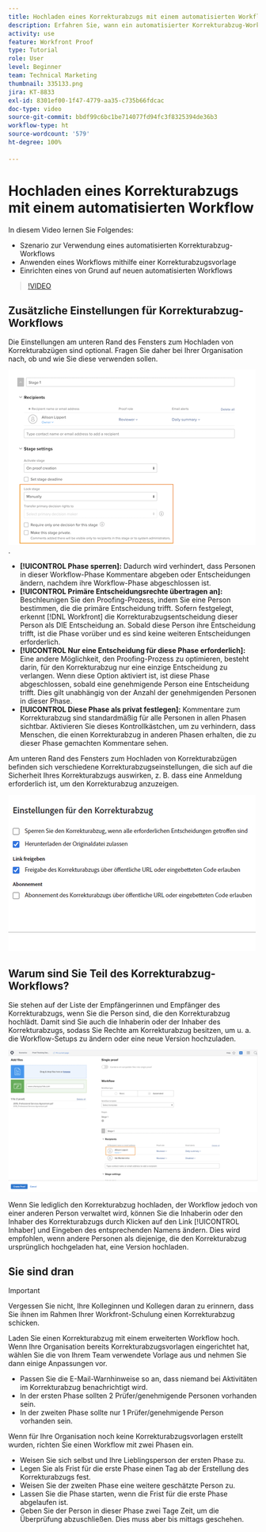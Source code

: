 ```yaml
---
title: Hochladen eines Korrekturabzugs mit einem automatisierten Workflow
description: Erfahren Sie, wann ein automatisierter Korrekturabzug-Workflow verwendet werden sollte, wie ein Workflow mit einer Korrekturabzugsvorlage angewendet werden kann und wie ein automatisierter Workflow von Grund auf neu eingerichtet wird.
activity: use
feature: Workfront Proof
type: Tutorial
role: User
level: Beginner
team: Technical Marketing
thumbnail: 335133.png
jira: KT-8833
exl-id: 8301ef00-1f47-4779-aa35-c735b66fdcac
doc-type: video
source-git-commit: bbdf99c6bc1be714077fd94fc3f8325394de36b3
workflow-type: ht
source-wordcount: '579'
ht-degree: 100%

---
```


# Hochladen eines Korrekturabzugs mit einem automatisierten Workflow

In diesem Video lernen Sie Folgendes:

* Szenario zur Verwendung eines automatisierten Korrekturabzug-Workflows
* Anwenden eines Workflows mithilfe einer Korrekturabzugsvorlage
* Einrichten eines von Grund auf neuen automatisierten Workflows

>[!VIDEO](https://video.tv.adobe.com/v/3453020/?quality=12&learn=on&enablevpops=1&captions=ger)



## Zusätzliche Einstellungen für Korrekturabzug-Workflows

Die Einstellungen am unteren Rand des Fensters zum Hochladen von Korrekturabzügen sind optional. Fragen Sie daher bei Ihrer Organisation nach, ob und wie Sie diese verwenden sollen.

![Ein Bild des Fensters [!UICONTROL Neuer Korrekturabzug] mit hervorgehobenen [!UICONTROL Abschnitts-Einstellungen]](assets/additional-proof-workflow-settings.png).

* **[!UICONTROL Phase sperren]:** Dadurch wird verhindert, dass Personen in dieser Workflow-Phase Kommentare abgeben oder Entscheidungen ändern, nachdem ihre Workflow-Phase abgeschlossen ist.
* **[!UICONTROL Primäre Entscheidungsrechte übertragen an]:** Beschleunigen Sie den Proofing-Prozess, indem Sie eine Person bestimmen, die die primäre Entscheidung trifft. Sofern festgelegt, erkennt [!DNL Workfront] die Korrekturabzugsentscheidung dieser Person als DIE Entscheidung an. Sobald diese Person ihre Entscheidung trifft, ist die Phase vorüber und es sind keine weiteren Entscheidungen erforderlich.
* **[!UICONTROL Nur eine Entscheidung für diese Phase erforderlich]:** Eine andere Möglichkeit, den Proofing-Prozess zu optimieren, besteht darin, für den Korrekturabzug nur eine einzige Entscheidung zu verlangen. Wenn diese Option aktiviert ist, ist diese Phase abgeschlossen, sobald eine genehmigende Person eine Entscheidung trifft. Dies gilt unabhängig von der Anzahl der genehmigenden Personen in dieser Phase.
* **[!UICONTROL Diese Phase als privat festlegen]:** Kommentare zum Korrekturabzug sind standardmäßig für alle Personen in allen Phasen sichtbar. Aktivieren Sie dieses Kontrollkästchen, um zu verhindern, dass Menschen, die einen Korrekturabzug in anderen Phasen erhalten, die zu dieser Phase gemachten Kommentare sehen.

Am unteren Rand des Fensters zum Hochladen von Korrekturabzügen befinden sich verschiedene Korrekturabzugseinstellungen, die sich auf die Sicherheit Ihres Korrekturabzugs auswirken, z. B. dass eine Anmeldung erforderlich ist, um den Korrekturabzug anzuzeigen.

<!--
Learn more about these in the Proof settings section of the Configure a proof article.
-->

![Ein Bild des Abschnitts [!UICONTROL Korrekturabzugseinstellungen] im Fenster zum Hochladen von Korrekturabzügen.](assets/additional-proof-workflow-settings-2.png)

<!--
### Learn more
* Automated workflow overview
* Automated workflow stages overview
-->

<!--
### Guides
* Plan an advanced workflow worksheet
-->

## Warum sind Sie Teil des Korrekturabzug-Workflows?

Sie stehen auf der Liste der Empfängerinnen und Empfänger des Korrekturabzugs, wenn Sie die Person sind, die den Korrekturabzug hochlädt. Damit sind Sie auch die Inhaberin oder der Inhaber des Korrekturabzugs, sodass Sie Rechte am Korrekturabzug besitzen, um u. a. die Workflow-Setups zu ändern oder eine neue Version hochzuladen.

![Ein Bild des Fensters zum Hochladen von Korrekturabzügen, in dem die Inhaberin des Korrekturabzugs in der Empfängerliste hervorgehoben ist.](assets/proof-owner.png)

Wenn Sie lediglich den Korrekturabzug hochladen, der Workflow jedoch von einer anderen Person verwaltet wird, können Sie die Inhaberin oder den Inhaber des Korrekturabzugs durch Klicken auf den Link [!UICONTROL Inhaber] und Eingeben des entsprechenden Namens ändern. Dies wird empfohlen, wenn andere Personen als diejenige, die den Korrekturabzug ursprünglich hochgeladen hat, eine Version hochladen.

## Sie sind dran

>[!IMPORTANT]
>
>Vergessen Sie nicht, Ihre Kolleginnen und Kollegen daran zu erinnern, dass Sie ihnen im Rahmen Ihrer Workfront-Schulung einen Korrekturabzug schicken.


Laden Sie einen Korrekturabzug mit einem erweiterten Workflow hoch. Wenn Ihre Organisation bereits Korrekturabzugsvorlagen eingerichtet hat, wählen Sie die von Ihrem Team verwendete Vorlage aus und nehmen Sie dann einige Anpassungen vor.

* Passen Sie die E-Mail-Warnhinweise so an, dass niemand bei Aktivitäten im Korrekturabzug benachrichtigt wird.
* In der ersten Phase sollten 2 Prüfer/genehmigende Personen vorhanden sein.
* In der zweiten Phase sollte nur 1 Prüfer/genehmigende Person vorhanden sein.

Wenn für Ihre Organisation noch keine Korrekturabzugsvorlagen erstellt wurden, richten Sie einen Workflow mit zwei Phasen ein.

* Weisen Sie sich selbst und Ihre Lieblingsperson der ersten Phase zu.
* Legen Sie als Frist für die erste Phase einen Tag ab der Erstellung des Korrekturabzugs fest.
* Weisen Sie der zweiten Phase eine weitere geschätzte Person zu.
* Lassen Sie die Phase starten, wenn die Frist für die erste Phase abgelaufen ist.
* Geben Sie der Person in dieser Phase zwei Tage Zeit, um die Überprüfung abzuschließen. Dies muss aber bis mittags geschehen.


